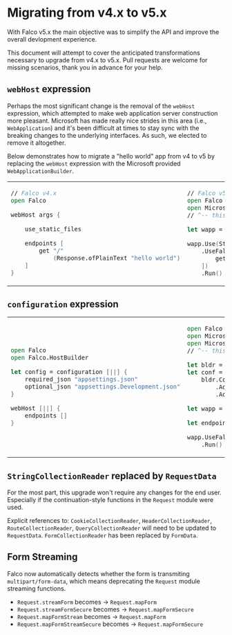 # Migrating from v4.x to v5.x

With Falco v5.x the main objective was to simplify the API and improve the overall devlopment experience.

This document will attempt to cover the anticipated transformations necessary to upgrade from v4.x to v5.x. Pull requests are welcome for missing scenarios, thank you in advance for your help.

## `webHost` expression

Perhaps the most significant change is the removal of the `webHost` expression, which attempted to make web application server construction more pleasant. Microsoft has made really nice strides in this area (i.e., `WebApplication`) and it's been difficult at times to stay sync with the breaking changes to the underlying interfaces. As such, we elected to remove it altogether.

Below demonstrates how to migrate a "hello world" app from v4 to v5 by replacing the `webHost` expression with the Microsoft provided `WebApplicationBuilder`.

<table>
<tr>
<td>

```fsharp
// Falco v4.x
open Falco

webHost args {

    use_static_files

    endpoints [
        get "/"
            (Response.ofPlainText "hello world")
    ]
}
```

</td>
<td>

```fsharp
// Falco v5.x
open Falco
open Microsoft.AspNetCore.Builder
// ^-- this import adds many useful extensions

let wapp = WebApplication.Create()

wapp.Use(StaticFileExtensions.UseStaticFiles)
    .UseFalco([
        get "/" (Response.ofPlainText "Hello World!")
    ])
    .Run()

```

</td>
</tr>
</table>

## `configuration` expression

<table>
<tr>
<td>

```fsharp
open Falco
open Falco.HostBuilder

let config = configuration [||] {
    required_json "appsettings.json"
    optional_json "appsettings.Development.json"
}

webHost [||] {
    endpoints []
}
```

</td>
<td>

```fsharp
open Falco
open Microsoft.AspNetCore.Builder
open Microsoft.Extensions.Configuration
// ^-- this import adds access to Configuration

let bldr = WebApplication.CreateBuilder()
let conf =
    bldr.Configuration
        .AddJsonFile("appsettings.json", optional = false)
        .AddJsonFile("appsettings.Development.json")

let wapp = WebApplication.Create()

let endpoints = []

wapp.UseFalco(endpoints)
    .Run()
```

</td>
</tr>
</table>

## `StringCollectionReader` replaced by `RequestData`

For the most part, this upgrade won't require any changes for the end user. Especially if the continuation-style functions in the `Request` module were used.

Explicit references to: `CookieCollectionReader`, `HeaderCollectionReader`, `RouteCollectionReader`, `QueryCollectionReader` will need to be updated to `RequestData`. `FormCollectionReader` has been replaced by `FormData`.

## Form Streaming

Falco now automatically detects whether the form is transmiting `multipart/form-data`, which means deprecating the `Request` module streaming functions.

- `Request.streamForm` becomes -> `Request.mapForm`
- `Request.streamFormSecure` becomes -> `Request.mapFormSecure`
- `Request.mapFormStream`  becomes -> `Request.mapForm`
- `Request.mapFormStreamSecure` becomes -> `Request.mapFormSecure`
